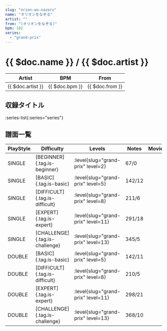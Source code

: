 ```yaml
---
slug: "orion-wo-nazoru"
name: "オリオンをなぞる"
artist: ""
from: "(オリオンをなぞる)"
bpm: 182
series:
  - "grand-prix"
---
```


# {{ $doc.name }} / {{ $doc.artist }}

|Artist|BPM|From|
|------|---|----|
|{{ $doc.artist }}|{{ $doc.bpm }}|{{ $doc.from }}|

## 収録タイトル

:series-list{:series="series"}

## 譜面一覧

|PlayStyle|Difficulty|Levels|Notes|Movie|
|---------|----------|------|-----|-----|
|SINGLE|[BEGINNER]{.tag.is-beginner}|<div class="field is-grouped is-grouped-multiline"> :level{slug="grand-prix" level=2}</div>|67/0||
|SINGLE|[BASIC]{.tag.is-basic}|<div class="field is-grouped is-grouped-multiline"> :level{slug="grand-prix" level=5}</div>|142/12||
|SINGLE|[DIFFICULT]{.tag.is-difficult}|<div class="field is-grouped is-grouped-multiline"> :level{slug="grand-prix" level=8}</div>|211/6||
|SINGLE|[EXPERT]{.tag.is-expert}|<div class="field is-grouped is-grouped-multiline"> :level{slug="grand-prix" level=11}</div>|291/18||
|SINGLE|[CHALLENGE]{.tag.is-challenge}|<div class="field is-grouped is-grouped-multiline"> :level{slug="grand-prix" level=13}</div>|345/5||
|DOUBLE|[BASIC]{.tag.is-basic}|<div class="field is-grouped is-grouped-multiline"> :level{slug="grand-prix" level=5}</div>|142/11||
|DOUBLE|[DIFFICULT]{.tag.is-difficult}|<div class="field is-grouped is-grouped-multiline"> :level{slug="grand-prix" level=8}</div>|210/5||
|DOUBLE|[EXPERT]{.tag.is-expert}|<div class="field is-grouped is-grouped-multiline"> :level{slug="grand-prix" level=11}</div>|298/21||
|DOUBLE|[CHALLENGE]{.tag.is-challenge}|<div class="field is-grouped is-grouped-multiline"> :level{slug="grand-prix" level=13}</div>|368/10||
